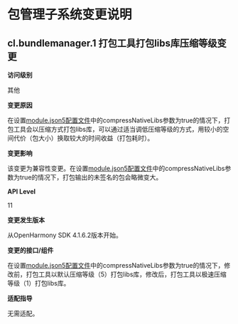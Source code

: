 # 包管理子系统变更说明

## cl.bundlemanager.1 打包工具打包libs库压缩等级变更

**访问级别**

其他

**变更原因**

在设置[module.json5配置文件](../../../application-dev/quick-start/module-configuration-file.md)中的compressNativeLibs参数为true的情况下，打包工具会以压缩方式打包libs库，可以通过适当调低压缩等级的方式，用较小的空间代价（包大小）换取较大的时间收益（打包耗时）。

**变更影响**

该变更为兼容性变更。在设置[module.json5配置文件](../../../application-dev/quick-start/module-configuration-file.md)中的compressNativeLibs参数为true的情况下，打包输出的未签名的包会略微变大。

**API Level**

11

**变更发生版本**

从OpenHarmony SDK 4.1.6.2版本开始。

**变更的接口/组件**

在设置[module.json5配置文件](../../../application-dev/quick-start/module-configuration-file.md)中的compressNativeLibs参数为true的情况下，修改前，打包工具以默认压缩等级（5）打包libs库，修改后，打包工具以极速压缩等级（1）打包libs库。

**适配指导**

无需适配。